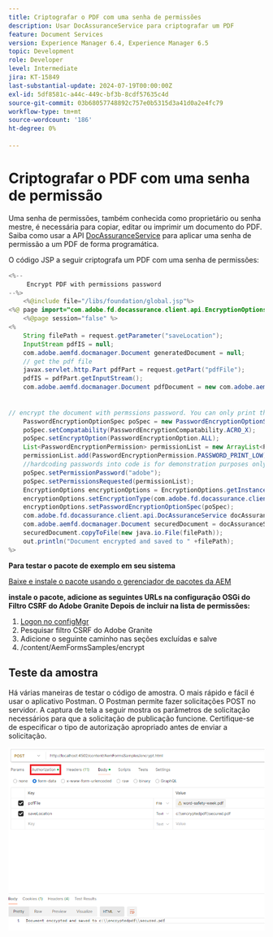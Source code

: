 ```yaml
---
title: Criptografar o PDF com uma senha de permissões
description: Usar DocAssuranceService para criptografar um PDF
feature: Document Services
version: Experience Manager 6.4, Experience Manager 6.5
topic: Development
role: Developer
level: Intermediate
jira: KT-15849
last-substantial-update: 2024-07-19T00:00:00Z
exl-id: 5df8581c-a44c-449c-bf3b-8cdf57635c4d
source-git-commit: 03b68057748892c757e0b5315d3a41d0a2e4fc79
workflow-type: tm+mt
source-wordcount: '186'
ht-degree: 0%

---
```


# Criptografar o PDF com uma senha de permissão

Uma senha de permissões, também conhecida como proprietário ou senha mestre, é necessária para copiar, editar ou imprimir um documento do PDF. Saiba como usar a API [DocAssuranceService](https://developer.adobe.com/experience-manager/reference-materials/6-5/forms/javadocs/index.html?com/adobe/fd/docassurance/client/api/DocAssuranceService.html) para aplicar uma senha de permissão a um PDF de forma programática.

O código JSP a seguir criptografa um PDF com uma senha de permissões:

```java
<%--
     Encrypt PDF with permissions password
--%>
    <%@include file="/libs/foundation/global.jsp"%>
<%@ page import="com.adobe.fd.docassurance.client.api.EncryptionOptions,java.util.*,java.io.*,com.adobe.fd.encryption.client.*" %>
    <%@page session="false" %>
<%
    String filePath = request.getParameter("saveLocation");
    InputStream pdfIS = null;
    com.adobe.aemfd.docmanager.Document generatedDocument = null;
    // get the pdf file
    javax.servlet.http.Part pdfPart = request.getPart("pdfFile");
    pdfIS = pdfPart.getInputStream();
    com.adobe.aemfd.docmanager.Document pdfDocument = new com.adobe.aemfd.docmanager.Document(pdfIS);


// encrypt the document with permssions password. You can only print this document
    PasswordEncryptionOptionSpec poSpec = new PasswordEncryptionOptionSpec();    
    poSpec.setCompatability(PasswordEncryptionCompatability.ACRO_X);
    poSpec.setEncryptOption(PasswordEncryptionOption.ALL);
    List<PasswordEncryptionPermission> permissionList = new ArrayList<PasswordEncryptionPermission>();
    permissionList.add(PasswordEncryptionPermission.PASSWORD_PRINT_LOW);
    //hardcoding passwords into code is for demonstration purposes only.In real life scenarios the password is sourced from a secure location
    poSpec.setPermissionPassword("adobe");
    poSpec.setPermissionsRequested(permissionList);
    EncryptionOptions encryptionOptions = EncryptionOptions.getInstance();
    encryptionOptions.setEncryptionType(com.adobe.fd.docassurance.client.api.DocAssuranceServiceOperationTypes.ENCRYPT_WITH_PASSWORD);
    encryptionOptions.setPasswordEncryptionOptionSpec(poSpec);
    com.adobe.fd.docassurance.client.api.DocAssuranceService docAssuranceService = sling.getService(com.adobe.fd.docassurance.client.api.DocAssuranceService.class);
    com.adobe.aemfd.docmanager.Document securedDocument = docAssuranceService.secureDocument(pdfDocument,encryptionOptions,null,null,null);
    securedDocument.copyToFile(new java.io.File(filePath));
    out.println("Document encrypted and saved to " +filePath);
%>
```


**Para testar o pacote de exemplo em seu sistema**

[Baixe e instale o pacote usando o gerenciador de pacotes da AEM](assets/encryptpdf.zip)

**instale o pacote, adicione as seguintes URLs na configuração OSGi do Filtro CSRF do Adobe Granite Depois de incluir na lista de permissões:**

1. [Logon no configMgr](http://localhost:4502/system/console/configMgr)
1. Pesquisar filtro CSRF do Adobe Granite
1. Adicione o seguinte caminho nas seções excluídas e salve
1. /content/AemFormsSamples/encrypt

## Teste da amostra

Há várias maneiras de testar o código de amostra. O mais rápido e fácil é usar o aplicativo Postman. O Postman permite fazer solicitações POST no servidor. A captura de tela a seguir mostra os parâmetros de solicitação necessários para que a solicitação de publicação funcione. Certifique-se de especificar o tipo de autorização apropriado antes de enviar a solicitação.

![criptografar-pdf-postman](assets/encrypt-pdf-postman.png)
